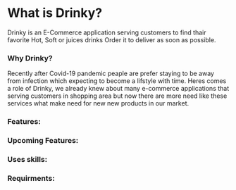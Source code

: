 # What is Drinky?
Drinky is an E-Commerce application serving customers to find thair favorite Hot, Soft or juices drinks Order it to deliver
as soon as possible.

### Why Drinky?

Recently after Covid-19 pandemic peaple are prefer staying to be away from infection which expecting to become a lifstyle 
with time.
Heres comes a role of Drinky, we already knew about many e-commerce applications that serving customers in shopping area but
now there are more need like these services what make need for new new products in our market.

### Features:



### Upcoming Features:



### Uses skills:



### Requirments:



